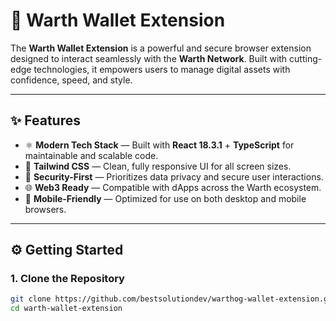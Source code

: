 # 🐗 Warth Wallet Extension

The **Warth Wallet Extension** is a powerful and secure browser extension designed to interact seamlessly with the **Warth Network**. Built with cutting-edge technologies, it empowers users to manage digital assets with confidence, speed, and style.

---

## ✨ Features

- ⚛️ **Modern Tech Stack** — Built with **React 18.3.1** + **TypeScript** for maintainable and scalable code.
- 🎨 **Tailwind CSS** — Clean, fully responsive UI for all screen sizes.
- 🔐 **Security-First** — Prioritizes data privacy and secure user interactions.
- 🌐 **Web3 Ready** — Compatible with dApps across the Warth ecosystem.
- 📱 **Mobile-Friendly** — Optimized for use on both desktop and mobile browsers.

---

## ⚙️ Getting Started

### 1. Clone the Repository

```bash
git clone https://github.com/bestsolutiondev/warthog-wallet-extension.git
cd warth-wallet-extension
